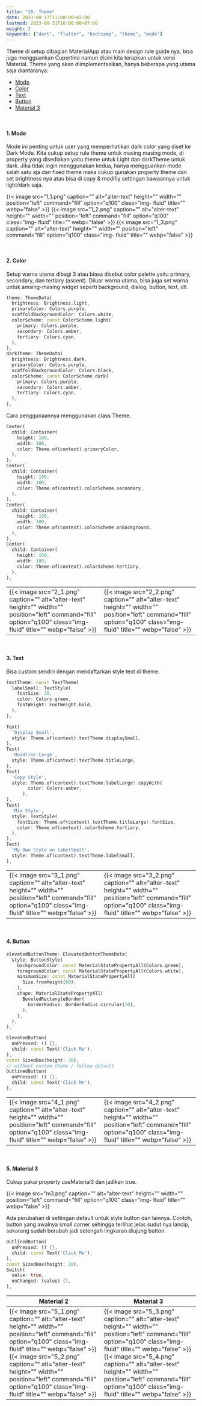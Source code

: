 ```yaml
---
title: "18. Theme"
date: 2023-08-17T11:00:00+07:00
lastmod: 2023-08-31T16:00:00+07:00
weight: 2
keywords: ["dart", "flutter", "bootcamp", "theme", "mode"]
---
```


Theme di setup dibagian MaterialApp atau main design rule guide nya, bisa juga mengguankan Cupertino namun disini kita terapkan untuk versi Material. Theme yang akan diimplementasikan, hanya beberapa yang utama saja diantaranya:

- [Mode](#1-mode)
- [Color](#2-color)
- [Text](#3-text)
- [Button](#4-button)
- [Material 3](#5-material-3)

<br>

#### 1. Mode

Mode ini penting untuk user yang memperhatikan dark color yang diset ke Dark Mode. Kita cukup setup rule theme untuk masing masing mode, di property yang disediakan yaitu theme untuk Light dan darkTheme untuk dark. Jika tidak ingin menggunakan kedua, hanya mengguankan mode salah satu aja dan fixed theme maka cukup gunakan property theme dan set brightness nya atau bisa di copy & modifiy settingan bawaannya untuk light/dark saja.

{{< image src="1_1.png" caption="" alt="alter-text" height="" width="" position="left" command="fill" option="q100" class="img- fluid" title="" webp="false" >}}
{{< image src="1_2.png" caption="" alt="alter-text" height="" width="" position="left" command="fill" option="q100" class="img- fluid" title="" webp="false" >}}
{{< image src="1_3.png" caption="" alt="alter-text" height="" width="" position="left" command="fill" option="q100" class="img- fluid" title="" webp="false" >}}

<br>

#### 2. Color

Setup warna utama dibagi 3 atau biasa disebut color palette yaitu primary, secondary, dan tertiary (ascent). Diluar warna utama, bisa juga set warna untuk amsing-masing widget seperti background, dialog, button, text, dll.

```dart
theme: ThemeData(
  brightness: Brightness.light,
  primaryColor: Colors.purple,
  scaffoldBackgroundColor: Colors.white,
  colorScheme: const ColorScheme.light(
    primary: Colors.purple,
    secondary: Colors.amber,
    tertiary: Colors.cyan,
  ),
),
darkTheme: ThemeData(
  brightness: Brightness.dark,
  primaryColor: Colors.purple,
  scaffoldBackgroundColor: Colors.black,
  colorScheme: const ColorScheme.dark(
    primary: Colors.purple,
    secondary: Colors.amber,
    tertiary: Colors.cyan,
  ),
),
```

Cara penggunaannya menggunakan class Theme.

```dart
Center(
  child: Container(
    height: 100,
    width: 100,
    color: Theme.of(context).primaryColor,
  ),
),
Center(
  child: Container(
    height: 100,
    width: 100,
    color: Theme.of(context).colorScheme.secondary,
  ),
),
Center(
  child: Container(
    height: 100,
    width: 100,
    color: Theme.of(context).colorScheme.onBackground,
  ),
),
Center(
  child: Container(
    height: 100,
    width: 100,
    color: Theme.of(context).colorScheme.tertiary,
  ),
),
```

|                                                                                                                                                                  |                                                                                                                                                                  |
| ---------------------------------------------------------------------------------------------------------------------------------------------------------------- | ---------------------------------------------------------------------------------------------------------------------------------------------------------------- |
| {{< image src="2_1.png" caption="" alt="alter-text" height="" width="" position="left" command="fill" option="q100" class="img- fluid" title="" webp="false" >}} | {{< image src="2_2.png" caption="" alt="alter-text" height="" width="" position="left" command="fill" option="q100" class="img- fluid" title="" webp="false" >}} |

<br>

#### 3. Text

Bisa custom sendiri dengan mendaftarkan style text di theme.

```dart
textTheme: const TextTheme(
  labelSmall: TextStyle(
    fontSize: 30,
    color: Colors.green,
    fontWeight: FontWeight.bold,
  ),
),
```

```dart
Text(
  'Display Small',
  style: Theme.of(context).textTheme.displaySmall,
),
Text(
  'Headline Large',
  style: Theme.of(context).textTheme.titleLarge,
),
Text(
  'Copy Style',
  style: Theme.of(context).textTheme.labelLarge!.copyWith(
        color: Colors.amber,
      ),
),
Text(
  'Mix Style',
  style: TextStyle(
    fontSize: Theme.of(context).textTheme.titleLarge!.fontSize,
    color: Theme.of(context).colorScheme.tertiary,
  ),
),
Text(
  'My Own Style on labelSmall',
  style: Theme.of(context).textTheme.labelSmall,
),
```

|                                                                                                                                                                  |                                                                                                                                                                  |
| ---------------------------------------------------------------------------------------------------------------------------------------------------------------- | ---------------------------------------------------------------------------------------------------------------------------------------------------------------- |
| {{< image src="3_1.png" caption="" alt="alter-text" height="" width="" position="left" command="fill" option="q100" class="img- fluid" title="" webp="false" >}} | {{< image src="3_2.png" caption="" alt="alter-text" height="" width="" position="left" command="fill" option="q100" class="img- fluid" title="" webp="false" >}} |

<br>

#### 4. Button

```dart
elevatedButtonTheme: ElevatedButtonThemeData(
  style: ButtonStyle(
    backgroundColor: const MaterialStatePropertyAll(Colors.green),
    foregroundColor: const MaterialStatePropertyAll(Colors.white),
    minimumSize: const MaterialStatePropertyAll(
      Size.fromHeight(60),
    ),
    shape: MaterialStatePropertyAll(
      BeveledRectangleBorder(
        borderRadius: BorderRadius.circular(10),
      ),
    ),
  ),
),
```

```dart
ElevatedButton(
  onPressed: () {},
  child: const Text('Click Me'),
),
const SizedBox(height: 30),
// without custom theme / follow default
OutlinedButton(
  onPressed: () {},
  child: const Text('Click Me'),
),
```

|                                                                                                                                                                  |                                                                                                                                                                  |
| ---------------------------------------------------------------------------------------------------------------------------------------------------------------- | ---------------------------------------------------------------------------------------------------------------------------------------------------------------- |
| {{< image src="4_1.png" caption="" alt="alter-text" height="" width="" position="left" command="fill" option="q100" class="img- fluid" title="" webp="false" >}} | {{< image src="4_2.png" caption="" alt="alter-text" height="" width="" position="left" command="fill" option="q100" class="img- fluid" title="" webp="false" >}} |

<br>

#### 5. Material 3

Cukup pakai property useMaterial3 dan jadikan true.

{{< image src="m3.png" caption="" alt="alter-text" height="" width="" position="left" command="fill" option="q100" class="img- fluid" title="" webp="false" >}}

Ada perubahan di settingan default untuk style button dan lainnya. Contoh, button yang awalnya small corner sehingga terlihat jelas sudut nya lancip, sekarang sudah berubah jadi setengah lingkaran diujung button.

```dart
OutlinedButton(
  onPressed: () {},
  child: const Text('Click Me'),
),
const SizedBox(height: 20),
Switch(
  value: true,
  onChanged: (value) {},
),
```

| Material 2                                                                                                                                                                                                                                                                                                                        | Material 3                                                                                                                                                                                                                                                                                                                        |
| --------------------------------------------------------------------------------------------------------------------------------------------------------------------------------------------------------------------------------------------------------------------------------------------------------------------------------- | --------------------------------------------------------------------------------------------------------------------------------------------------------------------------------------------------------------------------------------------------------------------------------------------------------------------------------- |
| {{< image src="5_1.png" caption="" alt="alter-text" height="" width="" position="left" command="fill" option="q100" class="img- fluid" title="" webp="false" >}} {{< image src="5_2.png" caption="" alt="alter-text" height="" width="" position="left" command="fill" option="q100" class="img- fluid" title="" webp="false" >}} | {{< image src="5_3.png" caption="" alt="alter-text" height="" width="" position="left" command="fill" option="q100" class="img- fluid" title="" webp="false" >}} {{< image src="5_4.png" caption="" alt="alter-text" height="" width="" position="left" command="fill" option="q100" class="img- fluid" title="" webp="false" >}} |

<br>
